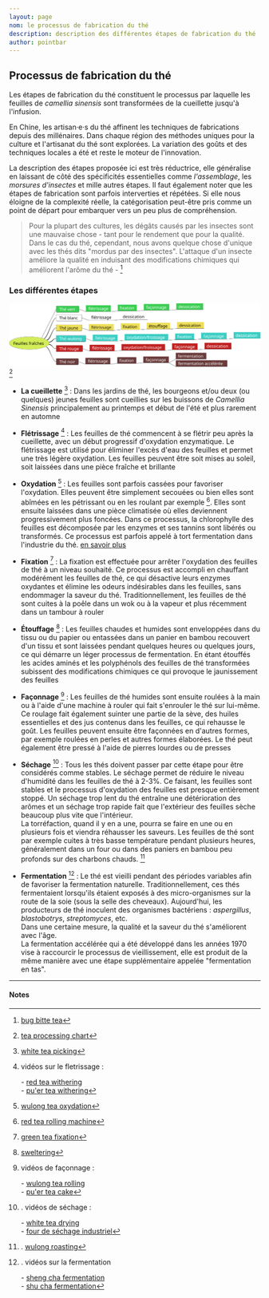 ```yaml
---
layout: page
nom: le processus de fabrication du thé
description: description des différentes étapes de fabrication du thé
author: pointbar
---
```


## Processus de fabrication du thé

Les étapes de fabrication du thé constituent le processus par laquelle les feuilles de _camellia sinensis_ sont transformées de la cueillette jusqu'à l'infusion.
  
En Chine, les artisan·e·s du thé affinent les techniques de fabrications depuis des millénaires. Dans chaque région des méthodes uniques pour la culture et l'artisanat du thé sont explorées. La variation des goûts et des techniques locales a été et reste le moteur de l'innovation.  

La description des étapes proposée ici est très réductrice, elle généralise en laissant de côté des spécificités essentielles comme  _l'assemblage_, les _morsures d'insectes_ et mille autres étapes. Il faut également noter que les étapes de fabrication sont parfois interverties et répétées. Si elle nous éloigne de la complexité réelle, la catégorisation peut-être pris comme un point de départ pour embarquer vers un peu plus de compréhension.

> Pour la plupart des cultures, les dégâts causés par les insectes sont une mauvaise chose - tant pour le rendement que pour la qualité. Dans le cas du thé, cependant, nous avons quelque chose d'unique avec les thés dits "mordus par des insectes". L'attaque d'un insecte améliore la qualité en induisant des modifications chimiques qui améliorent l'arôme du thé - [^1]

### Les différentes étapes

![types de thés](./media/types-de-the.svg) [^2]

- **La cueillette** [^3] : Dans les jardins de thé, les bourgeons et/ou deux (ou quelques) jeunes feuilles sont cueillies sur les buissons de _Camellia Sinensis_ principalement au printemps et début de l'été et plus rarement en automne

- **Flétrissage** [^4] : Les feuilles de thé commencent à se flétrir peu après la cueillette, avec un début progressif d'oxydation enzymatique. Le flétrissage est utilisé pour éliminer l'excès d'eau des feuilles et permet une très légère oxydation. Les feuilles peuvent être soit mises au soleil, soit laissées dans une pièce fraîche et brillante

- **Oxydation** [^5] : Les feuilles sont parfois cassées pour favoriser l'oxydation. Elles peuvent être simplement secouées ou bien elles sont abîmées en les pétrissant ou en les roulant par exemple [^6]. Elles sont ensuite laissées dans une pièce climatisée où elles deviennent progressivement plus foncées. Dans ce processus, la chlorophylle des feuilles est décomposée par les enzymes et ses tannins sont libérés ou transformés. Ce processus est parfois appelé à tort fermentation dans l'industrie du thé.    [en savoir plus](./oxydation-vs-fermentation)

- **Fixation** [^7] : La fixation est effectuée pour arrêter l'oxydation des feuilles de thé à un niveau souhaité. Ce processus est accompli en chauffant modérément les feuilles de thé, ce qui désactive leurs enzymes oxydantes et élimine les odeurs indésirables dans les feuilles, sans endommager la saveur du thé. Traditionnellement, les feuilles de thé sont cuites à la poêle dans un wok ou à la vapeur et plus récemment dans un tambour à rouler

- **Étouffage** [^8] : Les feuilles chaudes et humides sont enveloppées dans du tissu ou du papier ou entassées dans un panier en bambou recouvert d'un tissu et sont laissées pendant quelques heures ou quelques jours, ce qui démarre un léger processus de fermentation. En étant étouffés les acides aminés et les polyphénols des feuilles de thé transformées subissent des modifications chimiques ce qui provoque le jaunissement des feuilles

- **Façonnage** [^9] : Les feuilles de thé humides sont ensuite roulées à la main ou à l'aide d'une machine à rouler qui fait s'enrouler le thé sur lui-même. Ce roulage fait également suinter une partie de la sève, des huiles essentielles et des jus contenus dans les feuilles, ce qui rehausse le goût. Les feuilles peuvent ensuite être façonnées en d'autres formes, par exemple roulées en perles et autres formes élaborées. Le thé peut également être pressé à l'aide de pierres lourdes ou de presses
  
- **Séchage** [^10] : Tous les thés doivent passer par cette étape pour être considérés comme stables. Le séchage permet de réduire le niveau d'humidité dans les feuilles de thé à 2-3%. Ce faisant, les feuilles sont stables et le processus d'oxydation des feuilles est presque entièrement stoppé. Un séchage trop lent du thé entraîne une détérioration des arômes et un séchage trop rapide fait que l'extérieur des feuilles sèche beaucoup plus vite que l'intérieur.  
La torréfaction, quand il y en a une, pourra se faire en une ou en plusieurs fois et viendra réhausser les saveurs. Les feuilles de thé sont par exemple cuites à très basse température pendant plusieurs heures, généralement dans un four ou dans des paniers en bambou peu profonds sur des charbons chauds. [^11]

- **Fermentation** [^12] : Le thé est vieilli pendant des périodes variables afin de favoriser la fermentation naturelle. Traditionnellement, ces thés fermentaient lorsqu'ils étaient exposés à des micro-organismes sur la route de la soie (sous la selle des cheveaux). Aujourd'hui, les producteurs de thé inoculent des organismes bactériens : _aspergillus_, _blastobotrys_,  _streptomyces_, etc.  
Dans une certaine mesure, la qualité et la saveur du thé s'améliorent avec l'âge.  
La fermentation accélérée qui a été développé dans les années 1970 vise à raccourcir le processus de vieillissement, elle est produit de la même manière avec une étape supplémentaire appelée "fermentation en tas".

---
#### Notes

[^1]: [bug bitte tea](http://www.teageek.net/blog/2016/02/bug-bitten-teas-why-are-leafhoppers-only-sometimes-a-good-thing/)

[^2]: [tea processing chart](https://teaepicure.com/tea-processing-chart/)

[^3]: [white tea picking](https://www.youtube.com/GtDSfYq4sPg?t=765)

[^4]: vidéos sur le fletrissage :

    \- [red tea withering](https://invidio.us/kk7fA1-t7YA?t=345)  
    \- [pu'er tea withering](https://invidio.us/ZAcpNMRY4LE?t=587)

[^5]: [wulong tea oxydation](https://invidio.us/CS-KCBmY2pA?t=640)

[^6]: [red tea rolling machine](https://invidio.us/kk7fA1-t7YA?t=437)

[^7]: [green tea fixation](https://invidio.us/_KxwUpEEq64?t=614)

[^8]: [sweltering](https://invidio.us/PhaeOHivt6s?t=342)
  
[^9]: vidéos de façonnage :

    \- [wulong tea rolling](https://invidio.us/CS-KCBmY2pA?t=745)  
    \- [pu'er tea cake](https://invidio.us/syDZMKuU1tY?t=22)

[^10]:  . vidéos de séchage :

    \- [white tea drying](https://invidio.us/GtDSfYq4sPg?t=1981)  
    \- [four de séchage industriel](https://invidio.us/ftMU1J-4Jvg)

[^11]: . [wulong roasting](https://invidio.us/CS-KCBmY2pA?t=1711)

[^12]: . vidéos sur la fermentation

    \- [sheng cha fermentation](https://invidio.us/d2BekCvAZqM?t=448)  
    \- [shu cha fermentation](https://invidio.us/oI4yDyH1oUM)